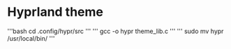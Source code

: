 # Hyprland theme 

'''bash
cd .config/hypr/src
'''
'''
gcc -o hypr theme_lib.c 
'''
'''
sudo mv hypr /usr/local/bin/
'''
